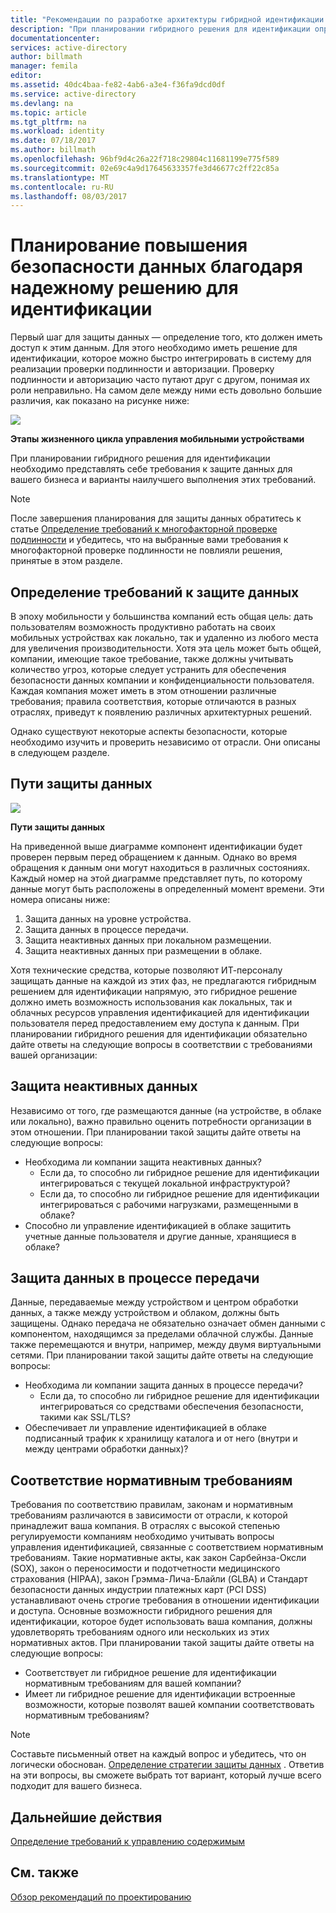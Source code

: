 ```yaml
---
title: "Рекомендации по разработке архитектуры гибридной идентификации в Azure Active Directory ― определение требований к защите данных | Документация Майкрософт"
description: "При планировании гибридного решения для идентификации определите требования к защите данных для вашего бизнеса и варианты наилучшего выполнения этих требований."
documentationcenter: 
services: active-directory
author: billmath
manager: femila
editor: 
ms.assetid: 40dc4baa-fe82-4ab6-a3e4-f36fa9dcd0df
ms.service: active-directory
ms.devlang: na
ms.topic: article
ms.tgt_pltfrm: na
ms.workload: identity
ms.date: 07/18/2017
ms.author: billmath
ms.openlocfilehash: 96bf9d4c26a22f718c29804c11681199e775f589
ms.sourcegitcommit: 02e69c4a9d17645633357fe3d46677c2ff22c85a
ms.translationtype: MT
ms.contentlocale: ru-RU
ms.lasthandoff: 08/03/2017
---
```

# <a name="plan-for-enhancing-data-security-through-strong-identity-solution"></a>Планирование повышения безопасности данных благодаря надежному решению для идентификации
Первый шаг для защиты данных — определение того, кто должен иметь доступ к этим данным. Для этого необходимо иметь решение для идентификации, которое можно быстро интегрировать в систему для реализации проверки подлинности и авторизации. Проверку подлинности и авторизацию часто путают друг с другом, понимая их роли неправильно. На самом деле между ними есть довольно большие различия, как показано на рисунке ниже:

![](./media/hybrid-id-design-considerations/mobile-devicemgt-lifecycle.png)

**Этапы жизненного цикла управления мобильными устройствами**

При планировании гибридного решения для идентификации необходимо представлять себе требования к защите данных для вашего бизнеса и варианты наилучшего выполнения этих требований.

> [!NOTE]
> После завершения планирования для защиты данных обратитесь к статье [Определение требований к многофакторной проверке подлинности](active-directory-hybrid-identity-design-considerations-multifactor-auth-requirements.md) и убедитесь, что на выбранные вами требования к многофакторной проверке подлинности не повлияли решения, принятые в этом разделе.
> 
> 

## <a name="determine-data-protection-requirements"></a>Определение требований к защите данных
В эпоху мобильности у большинства компаний есть общая цель: дать пользователям возможность продуктивно работать на своих мобильных устройствах как локально, так и удаленно из любого места для увеличения производительности. Хотя эта цель может быть общей, компании, имеющие такое требование, также должны учитывать количество угроз, которые следует устранить для обеспечения безопасности данных компании и конфиденциальности пользователя. Каждая компания может иметь в этом отношении различные требования; правила соответствия, которые отличаются в разных отраслях, приведут к появлению различных архитектурных решений. 

Однако существуют некоторые аспекты безопасности, которые необходимо изучить и проверить независимо от отрасли. Они описаны в следующем разделе.

## <a name="data-protection-paths"></a>Пути защиты данных
![](./media/hybrid-id-design-considerations/data-protection-paths.png)

**Пути защиты данных**

На приведенной выше диаграмме компонент идентификации будет проверен первым перед обращением к данным. Однако во время обращения к данным они могут находиться в различных состояниях. Каждый номер на этой диаграмме представляет путь, по которому данные могут быть расположены в определенный момент времени. Эти номера описаны ниже:

1. Защита данных на уровне устройства.
2. Защита данных в процессе передачи.
3. Защита неактивных данных при локальном размещении.
4. Защита неактивных данных при размещении в облаке.

Хотя технические средства, которые позволяют ИТ-персоналу защищать данные на каждой из этих фаз, не предлагаются гибридным решением для идентификации напрямую, это гибридное решение должно иметь возможность использования как локальных, так и облачных ресурсов управления идентификацией для идентификации пользователя перед предоставлением ему доступа к данным. При планировании гибридного решения для идентификации обязательно дайте ответы на следующие вопросы в соответствии с требованиями вашей организации:

## <a name="data-protection-at-rest"></a>Защита неактивных данных
Независимо от того, где размещаются данные (на устройстве, в облаке или локально), важно правильно оценить потребности организации в этом отношении. При планировании такой защиты дайте ответы на следующие вопросы:

* Необходима ли компании защита неактивных данных?
  * Если да, то способно ли гибридное решение для идентификации интегрироваться с текущей локальной инфраструктурой?
  * Если да, то способно ли гибридное решение для идентификации интегрироваться с рабочими нагрузками, размещенными в облаке?
* Способно ли управление идентификацией в облаке защитить учетные данные пользователя и другие данные, хранящиеся в облаке?

## <a name="data-protection-in-transit"></a>Защита данных в процессе передачи
Данные, передаваемые между устройством и центром обработки данных, а также между устройством и облаком, должны быть защищены. Однако передача не обязательно означает обмен данными с компонентом, находящимся за пределами облачной службы. Данные также перемещаются и внутри, например, между двумя виртуальными сетями. При планировании такой защиты дайте ответы на следующие вопросы:

* Необходима ли компании защита данных в процессе передачи?
  * Если да, то способно ли гибридное решение для идентификации интегрироваться со средствами обеспечения безопасности, такими как SSL/TLS?
* Обеспечивает ли управление идентификацией в облаке подписанный трафик к хранилищу каталога и от него (внутри и между центрами обработки данных)?

## <a name="compliance"></a>Соответствие нормативным требованиям
Требования по соответствию правилам, законам и нормативным требованиям различаются в зависимости от отрасли, к которой принадлежит ваша компания. В отраслях с высокой степенью регулируемости компаниям необходимо учитывать вопросы управления идентификацией, связанные с соответствием нормативным требованиям. Такие нормативные акты, как закон Сарбейнза-Оксли (SOX), закон о переносимости и подотчетности медицинского страхования (HIPAA), закон Грэмма-Лича-Блайли (GLBA) и Стандарт безопасности данных индустрии платежных карт (PCI DSS) устанавливают очень строгие требования в отношении идентификации и доступа. Основные возможности гибридного решения для идентификации, которое будет использовать ваша компания, должны удовлетворять требованиям одного или нескольких из этих нормативных актов. При планировании такой защиты дайте ответы на следующие вопросы:

* Соответствует ли гибридное решение для идентификации нормативным требованиям для вашей компании?
* Имеет ли гибридное решение для идентификации встроенные возможности, которые позволят вашей компании соответствовать нормативным требованиям? 

> [!NOTE]
> Составьте письменный ответ на каждый вопрос и убедитесь, что он логически обоснован. [Определение стратегии защиты данных](active-directory-hybrid-identity-design-considerations-data-protection-strategy.md) .  Ответив на эти вопросы, вы сможете выбрать тот вариант, который лучше всего подходит для вашего бизнеса.
> 
> 

## <a name="next-steps"></a>Дальнейшие действия
 [Определение требований к управлению содержимым](active-directory-hybrid-identity-design-considerations-contentmgt-requirements.md)

## <a name="see-also"></a>См. также
[Обзор рекомендаций по проектированию](active-directory-hybrid-identity-design-considerations-overview.md)

